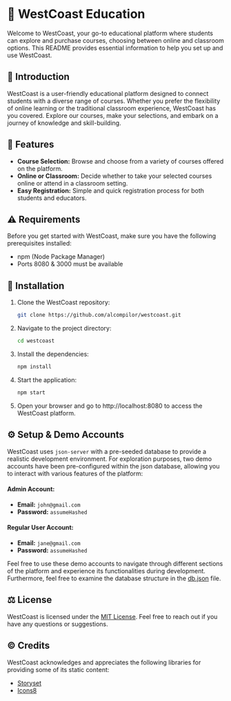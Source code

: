 # 🦉 WestCoast Education

Welcome to WestCoast, your go-to educational platform where students can explore and purchase courses, choosing between online and classroom options. This README provides essential information to help you set up and use WestCoast.

## 👋 Introduction
WestCoast is a user-friendly educational platform designed to connect students with a diverse range of courses. Whether you prefer the flexibility of online learning or the traditional classroom experience, WestCoast has you covered. Explore our courses, make your selections, and embark on a journey of knowledge and skill-building.

## 🌟 Features
- **Course Selection:** Browse and choose from a variety of courses offered on the platform.
- **Online or Classroom:** Decide whether to take your selected courses online or attend in a classroom setting.
- **Easy Registration:** Simple and quick registration process for both students and educators.

## ⚠️ Requirements
Before you get started with WestCoast, make sure you have the following prerequisites installed:

- npm (Node Package Manager)
- Ports 8080 & 3000 must be available

## 🚀 Installation
1. Clone the WestCoast repository:
   ```bash
   git clone https://github.com/alcompilor/westcoast.git
    ```
2. Navigate to the project directory:
   ```bash
   cd westcoast
    ```
3. Install the dependencies:
   ```bash
   npm install
    ```
4. Start the application:
   ```bash
   npm start
    ```
5. Open your browser and go to http://localhost:8080 to access the WestCoast platform.

## ⚙️ Setup & Demo Accounts
WestCoast uses `json-server` with a pre-seeded database to provide a realistic development environment. For exploration purposes, two demo accounts have been pre-configured within the json database, allowing you to interact with various features of the platform:

#### Admin Account:
- **Email:** `john@gmail.com`
- **Password:** `assumeHashed`

#### Regular User Account:
- **Email:** `jane@gmail.com`
- **Password:** `assumeHashed`

Feel free to use these demo accounts to navigate through different sections of the platform and experience its functionalities during development. Furthermore, feel free to examine the database structure in the [db.json](./db/db.json) file.

## ⚖️ License
WestCoast is licensed under the [MIT License](LICENSE.md). Feel free to reach out if you have any questions or suggestions.

## ©️ Credits
WestCoast acknowledges and appreciates the following libraries for providing some of its static content:
- [Storyset](https://storyset.com/)
- [Icons8](https://icons8.com/)
